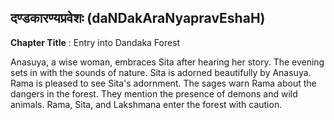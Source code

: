 ## दण्डकारण्यप्रवेशः (daNDakAraNyapravEshaH)
**Chapter Title** : Entry into Dandaka Forest

Anasuya, a wise woman, embraces Sita after hearing her story. The evening sets in with the sounds of nature. Sita is adorned beautifully by Anasuya. Rama is pleased to see Sita's adornment. The sages warn Rama about the dangers in the forest. They mention the presence of demons and wild animals. Rama, Sita, and Lakshmana enter the forest with caution.